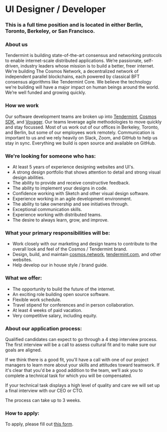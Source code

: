 # UI Designer / Developer

### This is a full time position and is located in either Berlin, Toronto, Berkeley, or San Francisco.

### About us
Tendermint is building state-of-the-art consensus and networking protocols to enable internet-scale distributed applications. We’re passionate, self-driven, industry leaders whose mission is to build a better, freer internet. We're building The Cosmos Network, a decentralized network of independent parallel blockchains, each powered by classical BFT consensus algorithms like Tendermint Core. We believe the technology we're building will have a major impact on human beings around the world. We’re well funded and growing quickly.

### How we work
Our software development teams are broken up into [Tendermint](https://github.com/tendermint), [Cosmos SDK](https://github.com/cosmos/cosmos-sdk), and [Voyager](https://github.com/cosmos/voyager). Our teams leverage agile methodologies to move quickly and stay focussed. Most of us work out of our offices in Berkeley, Toronto, and Berlin, but some of our employees work remotely. Communication is important to us and we rely heavily on Slack, Zoom, and GitHub to help us stay in sync. Everything we build is open source and available on GitHub.

### We're looking for someone who has:
* At least 5 years of experience designing websites and UI's.
* A strong design portfolio that shows attention to detail and strong visual design abilities.
* The ability to provide and receive constructive feedback.
* The ability to implement your designs in code.
* Confidence working with Sketch and other visual design software.
* Experience working in an agile development environment.
* The ability to take ownership and see initiatives through.
* Exceptional communication skills.
* Experience working with distributed teams.
* The desire to always learn, grow, and improve.

### What your primary responsibilities will be:
* Work closely with our marketing and design teams to contribute to the overall look and feel of the Cosmos / Tendermint brand.
* Design, build, and maintain [cosmos.network](cosmos.network), [tendermint.com](tendermint.com), and other websites.
* Help develop our in house style / brand guide.

### What we offer:
* The opportunity to build the future of the internet.
* An exciting role building open source software.
* Flexible work schedule.
* Travel stipend for conferences and in person collaboration.
* At least 4 weeks of paid vacation.
* Very competitive salary, including equity.

### About our application process:
Qualified candidates can expect to go through a 4 step interview process. The first interview will be a call to assess cultural fit and to make sure our goals are aligned.

If we think there is a good fit, you'll have a call with one of our project managers to learn more about your skills and attitudes toward teamwork. If it's clear that you'd be a good addition to the team, we’ll ask you to complete a technical task for which you will be compensated.

If your technical task displays a high level of quality and care we will set up a final interview with our CEO or CTO.

The process can take up to 3 weeks.

### How to apply:
To apply, please fill out [this form](https://goo.gl/forms/jpdRI1wD8pdfoqKl2).
